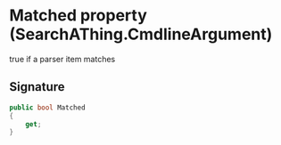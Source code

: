 # Matched property (SearchAThing.CmdlineArgument)
true if a parser item matches

## Signature
```csharp
public bool Matched
{
    get;
}
```
